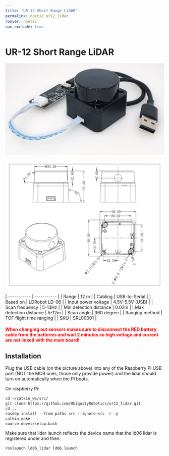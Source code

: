 ```yaml
---
title: "UR-12 Short Range LiDAR"
permalink: noetic_ur12_lidar
rosver: noetic
nav_exclude: true
--- 
```


# UR-12 Short Range LiDAR

![Magni lidar connection](../../../assets/camera_sensor/ld06.png)

![Schematic](../../../assets/camera_sensor/short-lidar.png)

| ----------- | ----------- |
| Range      | 12 m       |
| Cabling   | USB-to-Serial        |
| Based on  | LDRobot LD-06        |
| Input power voltage      | 4.5V-5.5V (USB)       |
| Scan frequency      | 5-13Hz      |
| Min detection distance | 0.02m |
| Max detection distance | 5-12m  |
| Scan angle | 360 degree |
| Ranging method | TOF flight time ranging |
| SKU | SRL00001 |

<H4 style="color:red">When changing out sensors makes sure to disconnect the RED battery cable from the batteries and wait 2 minutes so high voltage and current are not linked with the main board!</H4>

## Installation

Plug the USB cable (on the picture above) into any of the Raspberry Pi USB port (NOT the MCB ones, those only provide power) and the lidar should turn on automatically when the Pi boots. 

On raspberry Pi:

    cd ~/catkin_ws/src/
    git clone https://github.com/UbiquityRobotics/ur12_lidar.git
    cd ..
    rosdep install --from-paths src --ignore-src -r -y
    catkin_make
    source devel/setup.bash 
    
Make sure that lidar launch reflects the device name that the ld06 lidar is registered under and then:
    
    roslaunch ld06_lidar ld06.launch
